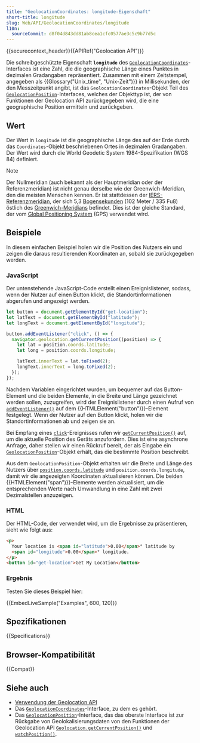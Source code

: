 ```yaml
---
title: "GeolocationCoordinates: longitude-Eigenschaft"
short-title: longitude
slug: Web/API/GeolocationCoordinates/longitude
l10n:
  sourceCommit: d8f04d843dd81ab8cea1cfc0577ae3c5c9b77d5c
---
```


{{securecontext_header}}{{APIRef("Geolocation API")}}

Die schreibgeschützte Eigenschaft **`longitude`** des [`GeolocationCoordinates`](/de/docs/Web/API/GeolocationCoordinates)-Interfaces ist eine Zahl, die die geographische Länge eines Punktes in dezimalen Gradangaben repräsentiert. Zusammen mit einem Zeitstempel, angegeben als {{Glossary("Unix_time", "Unix-Zeit")}} in Millisekunden, der den Messzeitpunkt angibt, ist das `GeolocationCoordinates`-Objekt Teil des [`GeolocationPosition`](/de/docs/Web/API/GeolocationPosition)-Interfaces, welches der Objekttyp ist, der von Funktionen der Geolocation API zurückgegeben wird, die eine geographische Position ermitteln und zurückgeben.

## Wert

Der Wert in `longitude` ist die geographische Länge des auf der Erde durch das `Coordinates`-Objekt beschriebenen Ortes in dezimalen Gradangaben. Der Wert wird durch die World Geodetic System 1984-Spezifikation (WGS 84) definiert.

> [!NOTE]
> Der Nullmeridian (auch bekannt als der Hauptmeridian oder der Referenzmeridian) ist nicht genau derselbe wie der Greenwich-Meridian, den die meisten Menschen kennen. Er ist stattdessen der [IERS-Referenzmeridian](https://en.wikipedia.org/wiki/IERS_Reference_Meridian), der sich 5,3 [Bogensekunden](https://en.wikipedia.org/wiki/Arcseconds) (102 Meter / 335 Fuß) östlich des [Greenwich-Meridians](https://en.wikipedia.org/wiki/Greenwich_meridian) befindet. Dies ist der gleiche Standard, der vom [Global Positioning System](https://en.wikipedia.org/wiki/Global_Positioning_System) (GPS) verwendet wird.

## Beispiele

In diesem einfachen Beispiel holen wir die Position des Nutzers ein und zeigen die daraus resultierenden Koordinaten an, sobald sie zurückgegeben werden.

### JavaScript

Der untenstehende JavaScript-Code erstellt einen Ereignislistener, sodass, wenn der Nutzer auf einen Button klickt, die Standortinformationen abgerufen und angezeigt werden.

```js
let button = document.getElementById("get-location");
let latText = document.getElementById("latitude");
let longText = document.getElementById("longitude");

button.addEventListener("click", () => {
  navigator.geolocation.getCurrentPosition((position) => {
    let lat = position.coords.latitude;
    let long = position.coords.longitude;

    latText.innerText = lat.toFixed(2);
    longText.innerText = long.toFixed(2);
  });
});
```

Nachdem Variablen eingerichtet wurden, um bequemer auf das Button-Element und die beiden Elemente, in die Breite und Länge gezeichnet werden sollen, zuzugreifen, wird der Ereignislistener durch einen Aufruf von [`addEventListener()`](/de/docs/Web/API/EventTarget/addEventListener) auf dem {{HTMLElement("button")}}-Element festgelegt. Wenn der Nutzer auf den Button klickt, holen wir die Standortinformationen ab und zeigen sie an.

Bei Empfang eines [`click`](/de/docs/Web/API/Element/click_event)-Ereignisses rufen wir [`getCurrentPosition()`](/de/docs/Web/API/Geolocation/getCurrentPosition) auf, um die aktuelle Position des Geräts anzufordern. Dies ist eine asynchrone Anfrage, daher stellen wir einen Rückruf bereit, der als Eingabe ein [`GeolocationPosition`](/de/docs/Web/API/GeolocationPosition)-Objekt erhält, das die bestimmte Position beschreibt.

Aus dem `GeolocationPosition`-Objekt erhalten wir die Breite und Länge des Nutzers über [`position.coords.latitude`](/de/docs/Web/API/GeolocationCoordinates/latitude) und `position.coords.longitude`, damit wir die angezeigten Koordinaten aktualisieren können. Die beiden {{HTMLElement("span")}}-Elemente werden aktualisiert, um die entsprechenden Werte nach Umwandlung in eine Zahl mit zwei Dezimalstellen anzuzeigen.

### HTML

Der HTML-Code, der verwendet wird, um die Ergebnisse zu präsentieren, sieht wie folgt aus:

```html
<p>
  Your location is <span id="latitude">0.00</span>° latitude by
  <span id="longitude">0.00</span>° longitude.
</p>
<button id="get-location">Get My Location</button>
```

### Ergebnis

Testen Sie dieses Beispiel hier:

{{EmbedLiveSample("Examples", 600, 120)}}

## Spezifikationen

{{Specifications}}

## Browser-Kompatibilität

{{Compat}}

## Siehe auch

- [Verwendung der Geolocation API](/de/docs/Web/API/Geolocation_API/Using_the_Geolocation_API)
- Das [`GeolocationCoordinates`](/de/docs/Web/API/GeolocationCoordinates)-Interface, zu dem es gehört.
- Das [`GeolocationPosition`](/de/docs/Web/API/GeolocationPosition)-Interface, das das oberste Interface ist
  zur Rückgabe von Geolokalisierungsdaten von den Funktionen der Geolocation API
  [`Geolocation.getCurrentPosition()`](/de/docs/Web/API/Geolocation/getCurrentPosition) und
  [`watchPosition()`](/de/docs/Web/API/Geolocation/watchPosition).
